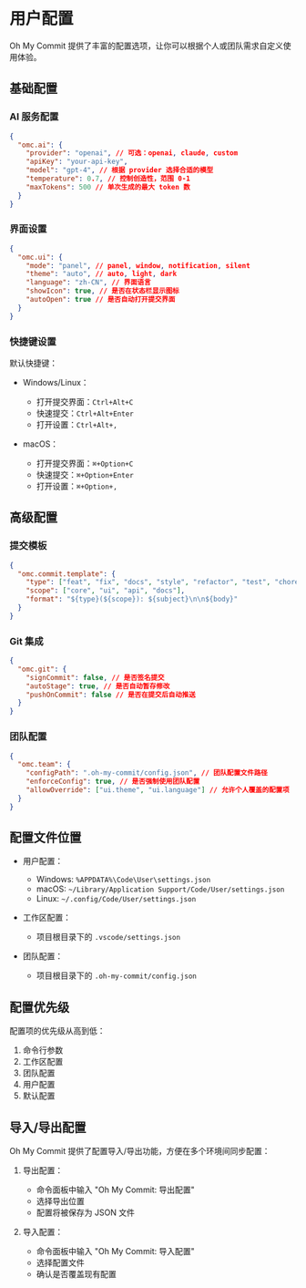 # 用户配置

Oh My Commit 提供了丰富的配置选项，让你可以根据个人或团队需求自定义使用体验。

## 基础配置

### AI 服务配置

```json
{
  "omc.ai": {
    "provider": "openai", // 可选：openai, claude, custom
    "apiKey": "your-api-key",
    "model": "gpt-4", // 根据 provider 选择合适的模型
    "temperature": 0.7, // 控制创造性，范围 0-1
    "maxTokens": 500 // 单次生成的最大 token 数
  }
}
```

### 界面设置

```json
{
  "omc.ui": {
    "mode": "panel", // panel, window, notification, silent
    "theme": "auto", // auto, light, dark
    "language": "zh-CN", // 界面语言
    "showIcon": true, // 是否在状态栏显示图标
    "autoOpen": true // 是否自动打开提交界面
  }
}
```

### 快捷键设置

默认快捷键：

- Windows/Linux：

  - 打开提交界面：`Ctrl+Alt+C`
  - 快速提交：`Ctrl+Alt+Enter`
  - 打开设置：`Ctrl+Alt+,`

- macOS：
  - 打开提交界面：`⌘+Option+C`
  - 快速提交：`⌘+Option+Enter`
  - 打开设置：`⌘+Option+,`

## 高级配置

### 提交模板

```json
{
  "omc.commit.template": {
    "type": ["feat", "fix", "docs", "style", "refactor", "test", "chore"],
    "scope": ["core", "ui", "api", "docs"],
    "format": "${type}(${scope}): ${subject}\n\n${body}"
  }
}
```

### Git 集成

```json
{
  "omc.git": {
    "signCommit": false, // 是否签名提交
    "autoStage": true, // 是否自动暂存修改
    "pushOnCommit": false // 是否在提交后自动推送
  }
}
```

### 团队配置

```json
{
  "omc.team": {
    "configPath": ".oh-my-commit/config.json", // 团队配置文件路径
    "enforceConfig": true, // 是否强制使用团队配置
    "allowOverride": ["ui.theme", "ui.language"] // 允许个人覆盖的配置项
  }
}
```

## 配置文件位置

- 用户配置：

  - Windows: `%APPDATA%\Code\User\settings.json`
  - macOS: `~/Library/Application Support/Code/User/settings.json`
  - Linux: `~/.config/Code/User/settings.json`

- 工作区配置：

  - 项目根目录下的 `.vscode/settings.json`

- 团队配置：
  - 项目根目录下的 `.oh-my-commit/config.json`

## 配置优先级

配置项的优先级从高到低：

1. 命令行参数
2. 工作区配置
3. 团队配置
4. 用户配置
5. 默认配置

## 导入/导出配置

Oh My Commit 提供了配置导入/导出功能，方便在多个环境间同步配置：

1. 导出配置：

   - 命令面板中输入 "Oh My Commit: 导出配置"
   - 选择导出位置
   - 配置将被保存为 JSON 文件

2. 导入配置：
   - 命令面板中输入 "Oh My Commit: 导入配置"
   - 选择配置文件
   - 确认是否覆盖现有配置
